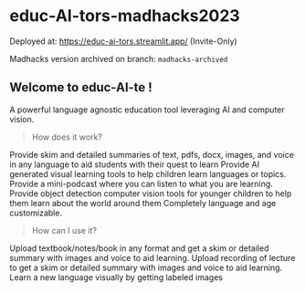 # educ-AI-tors-madhacks2023

Deployed at: https://educ-ai-tors.streamlit.app/ (Invite-Only)

Madhacks version archived on branch: `madhacks-archived` 

## Welcome to educ-AI-te !

A powerful language agnostic education tool leveraging AI and computer vision.

>How does it work?

Provide skim and detailed summaries of text, pdfs, docx, images, and voice in any language to aid students with their quest to learn
Provide AI generated visual learning tools to help children learn languages or topics.
Provide a mini-podcast where you can listen to what you are learning.
Provide object detection computer vision tools for younger children to help them learn about the world around them
Completely language and age customizable.

>How can I use it?

Upload textbook/notes/book in any format and get a skim or detailed summary with images and voice to aid learning.
Upload recording of lecture to get a skim or detailed summary with images and voice to aid learning.
Learn a new language visually by getting labeled images
